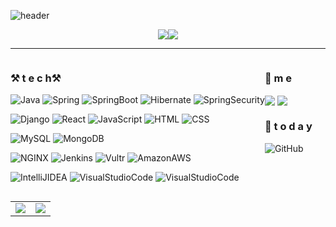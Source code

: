 ![header](https://capsule-render.vercel.app/api?type=waving&text=🦋Chae%20Eun🦋&fontSize=45&fontAlignY=40&desc=BackEnd%20Developer&descSize=13&descAlign=54.5&descAlignY=22.5&color=0:e8dcfd,100:100094&height=160)
 
 <div align=center> 
  <a><img src="https://github-readme-stats.vercel.app/api?username=cheun0327&show_icons=true&hide_border=true&count_private=true&theme=radical&no-bg=true"/></a><a><img align="top" src="https://github-readme-stats.vercel.app/api/top-langs/?username=cheun0327&theme=radical&layout=compact&hide_border=true&exclude_repo=Web-Programming,Data-Mining&hide=HTML,CSS&langs_count=10&no-bg=true"/></a>
 </div>

 <hr>
 
 <div style="display: flex;">
 <div> 
 
  ### ⚒ t e c h⚒
 
 ![Java](https://img.shields.io/badge/Java-007396?style=flat&logo=Java) ![Spring](https://img.shields.io/badge/Spring-6DB33F?style=flat&logo=Spring&logoColor=white) ![SpringBoot](https://img.shields.io/badge/Spring%20Boot-6DB33F?style=flat&logo=SpringBoot&logoColor=white)
![Hibernate](https://img.shields.io/badge/Hibernate-59666C?style=flat&logo=Hibernate&logoColor=white) ![SpringSecurity](https://img.shields.io/badge/Spring%20Security-6DB33F?style=flat&logo=SpringSecurity&logoColor=white)
 
 ![Django](https://img.shields.io/badge/Django-092E20?logo=Django&logoColor=white) ![React](https://img.shields.io/badge/React-61DAFB?logo=React&logoColor=white) ![JavaScript](https://img.shields.io/badge/JavaScript-F7DF1E?logo=JavaScript&logoColor=white) ![HTML](https://img.shields.io/badge/HTML5-E34F26?logo=HTML5&logoColor=white) ![CSS](https://img.shields.io/badge/CSS3-1572B6?logo=CSS3&logoColor=white)

 ![MySQL](https://img.shields.io/badge/MySQL-4479A1?style=flat&logo=MySQL&logoColor=white) ![MongoDB](https://img.shields.io/badge/MongoDB-47A248?style=flat&logo=MongoDB&logoColor=white)

![NGINX](https://img.shields.io/badge/NGINX-009639?style=flat&logo=NGINX&logoColor=white) ![Jenkins](https://img.shields.io/badge/Jenkins-D24939?style=flat&logo=Jenkins&logoColor=white) ![Vultr](https://img.shields.io/badge/Vultr-007BFC?style=flat&logo=Vultr&logoColor=white) ![AmazonAWS](https://img.shields.io/badge/AWS-232F3E?style=flat&logo=AmazonAWS&logoColor=white)

![IntelliJIDEA](https://img.shields.io/badge/IntelliJ%20IDEA-000000?style=flat&logo=IntelliJIDEA&logoColor=white) ![VisualStudioCode](https://img.shields.io/badge/VSCode-007ACC?style=flat&logo=VisualStudioCode&logoColor=white) ![VisualStudioCode](https://img.shields.io/badge/Eclipse%20IDE-2C2255?style=flat&logo=EclipseIDE&logoColor=white) 
 
  </div>
 
 <div> 
 
 ### 💫 m e 
 <a href="https://velog.io/@leocodms"><img align="center" src="https://img.shields.io/badge/Velog-20C997?logo=Velog&logoColor=white"/></a> <a href="mailto:cheun0327@gmail.com"><img align="center" src="https://img.shields.io/badge/Gmail-EA4335?logo=Gmail&logoColor=white"/></a>
 
 ### 💌  t o d a y 
  ![GitHub](https://hits.seeyoufarm.com/api/count/incr/badge.svg?url=https%3A%2F%2Fgithub.com%2Fseondal&count_bg=%23000000&title_bg=%23000000&icon=github.svg&icon_color=%23E7E7E7&title=GitHub)
 
 </div>
  </div>
  
  
  <table>
  <tr>
    <td valign="top"><a href="https://velog.io/@leocodms"><img align="center" src="https://img.shields.io/badge/Velog-20C997?logo=Velog&logoColor=white"/></a></td>
    <td valign="top"><a href="https://velog.io/@leocodms"><img align="center" src="https://img.shields.io/badge/Velog-20C997?logo=Velog&logoColor=white"/></a></td>
  </tr>
</table>
  
  
<!--
![trophy](https://github-profile-trophy.vercel.app/?username=cheun0327&theme=monokai&no-bg=true) -->

<!-- <div align=center>
  ⚒ t e c h⚒

 [![Velog](https://img.shields.io/badge/Velog-20C997?logo=Velog&logoColor=white)](https://velog.io/@leocodms) [![Gmail](https://img.shields.io/badge/Gmail-EA4335?logo=Gmail&logoColor=white)](mailto:cheun0327@gmail.com)

  [![html](https://img.shields.io/badge/Html-E34F26?style=flat-square&logo=Html5&logoColor=white)](https://github.com/cheun0327/fullPage) [![css](https://img.shields.io/badge/CSS-1572B6?style=flat-square&logo=CSS3&logoColor=white)](https://github.com/cheun0327/fullPage)
</div> -->
